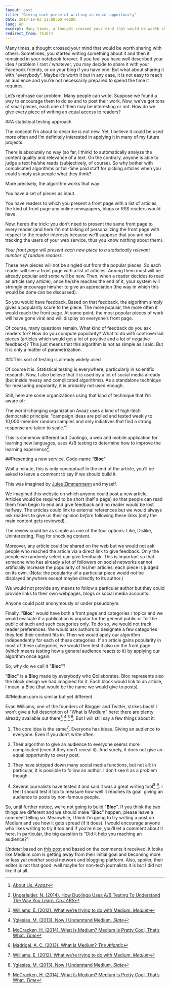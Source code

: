 ```yaml
---
layout: post
title: "Giving each piece of writing an equal opportunity"
date: 2014-10-03 11:00:00 +0200
lang: en
excerpt: Many times, a thought crossed your mind that would be worth sharing with others. Sometimes, you started writing something about it and then it remained in your notebook forever. If you feel you have well described your idea / problem / rant / whatever, you may decide to share it with your Facebook friends, or on your blog if you have one. But what about sharing it with "everybody". Maybe it’s worth it but in any case, it is not easy to reach an audience and you’re not necessarily prepared to spend the time it requires.
redirect_from: 75J67J
---
```


Many times, a thought crossed your mind that would be worth sharing with others.
Sometimes, you started writing something about it and then it remained in your notebook forever.
If you feel you have well described your idea / problem / rant / whatever,
you may decide to share it with your Facebook friends, or on your blog if you have one.
But what about sharing it with "everybody".
Maybe it’s worth it but in any case, it is not easy to reach an audience
and you’re not necessarily prepared to spend the time it requires.

Let’s rephrase our problem. Many people can write.
Suppose we found a way to encourage them to do so and to post their work.
Now, we’ve got tons of small pieces, each one of them may be interesting or not.
How do we give every piece of writing an equal access to readers?

##A statistical testing approach

The concept I’m about to describe is not new.
Yet, I believe it could be used more often and I’m definitely interested in applying it in many of my future projects.

There is absolutely no way (so far, I think) to automatically analyze the content quality and relevance of a text.
On the contrary, anyone is able to judge a text he/she reads (subjectively, of course).
So why bother with complicated algorithms or
full-time paid staff for picking articles when you could simply ask people what they think?

More precisely, the algorithm works that way:

You have a set of pieces as input.

You have readers to which you present a front page with a list of articles,
the kind of front page any online newspapers, blogs or RSS readers would have.

Now, here’s the trick: you don’t need to present the same front page to every reader
(and here I’m not talking of personalizing the front page with respect to the reader interests
because we’ll suppose that you are not tracking the users of your web service,
thus you know nothing about them).

*Your front page will present each new piece to a statistically relevant number of random readers.*

These new pieces will not be singled out from the popular pieces.
So each reader will see a front page with a list of articles.
Among them most will be already popular and some will be new.
Then, when a reader decides to read an article (any article), once he/she reaches the end of it,
your system will strongly encourage him/her to give an appreciation
(the way in which this would be done can be discussed).

So you would have feedback. Based on that feedback, the algorithm simply gives a popularity score to the piece.
The more popular, the more often it would reach the front page.
At some point, the most popular pieces of work will have gone viral and will display on everyone’s front page.

Of course, many questions remain. What kind of feedback do you ask readers for? How do you compute popularity?
What to do with controversial pieces (articles which would get a lot of positive and a lot of negative feedback)?
This just means that this algorithm is not as simple as I said. But it is only a matter of parametrization.

###This sort of testing is already widely used

Of course it is. Statistical testing is everywhere, particularly in scientific research.
Now, I also believe that it is used by a lot of social media already (but inside messy and complicated algorithms).
As a standalone technique for measuring popularity, it is probably not used enough.

Still, here are some organizations using that kind of technique that I’m aware of:

The world-changing organization Avaaz uses a kind of high-tech democratic principle:
"campaign ideas are polled and tested weekly to 10,000-member random samples and
only initiatives that find a strong response are taken to scale."[^Avaaz]

This is somehow different but Duolingo, a web and mobile application for learning new languages,
uses A/B testing to determine how to improve the learning experience[^Duolingo].

##Presenting a new service. Code-name "**Bloc**"

Wait a minute, this is only conceptual!
In the end of the article, you’ll be asked to leave a comment to say if we should build it.

This was imagined by [Jules Zimmermann](http://fr.linkedin.com/pub/jules-zimmermann/98/7b5/4b0) and myself.

We imagined this website on which anyone could post a new article.
Articles would be required to be short (half a page) so that
people can read them from begin to end and give feedback and no reader would be lost halfway.
The articles could link to external references but we would always ask readers to give us their opinion
*before* following these links (only the main content gets reviewed).

The review could be as simple as one of the four options:
Like, Dislike, Uninteresting, Flag for shocking content.

Moreover, any article could be shared on the web but
we would not ask people who reached the article via a direct link to give feedback.
Only the people we randomly select can give feedback.
This is important so that someone who has already a lot of followers on social networks cannot
artificially increase the popularity of his/her articles: each piece is judged on its own.
(Nota: the popularity of a particular piece would not be displayed anywhere except maybe directly to its author.)

We would not provide any means to follow a particular author but
they could provide links to their own webpages, blogs or social media accounts.

Anyone could post anonymously or under pseudonym.

Finally, "**Bloc**" would have both a front page and categories / topics and
we would evaluate if a publication is popular for the general public or for the public of such and such categories only.
To do so, we would not track reader preferences.
We would ask authors to designate a few categories they feel their content fits in.
Then we would apply our algorithm independently for each of these categories.
If an article gains popularity in most of these categories, we would then test it also on the front page
(which means testing how a general audience reacts to it) by applying our algorithm once again.

So, why do we call it "**Bloc**"?

"**Bloc**" is a **Blo**g made by everybody who **C**ollaborates.
Bloc represents also the block design we had imagined for it.
Each block would link to an article, I mean, a Bloc (that would be the name we would give to posts).

##Medium.com is similar but yet different

Evan Williams, one of the founders of Blogger and Twitter, strikes back!
I won’t give a full description of "What is Medium" here:
there are plenty already available out there[^Williams] [^Yglesias] [^McCracken] [^Madrigal]. But I will still say a few things about it:

1. The core idea is the same[^Williams]. Everyone has ideas. Giving an audience to everyone. Even if you don’t write often.

2. Their algorithm to give an audience to everyone seems more complicated (even if they don’t reveal it).
And surely, it does not give an equal opportunity to every post.

3. They have stripped down many social media functions, but not all:
in particular, it is possible to follow an author. I don’t see it as a problem though.

4. Several journalists have tested it and said it was a great writing tool[^Yglesias] [^McCracken].
I feel I should test it too to measure how well it reaches its goal: giving an audience to posts by non-famous people.

So, until further notice, we’re not going to build "**Bloc**".
If you think the two things are different and we should make "**Bloc**" happen, please leave a comment telling so.
Meanwhile, I think I’m going to try writing a post on Medium and see how it gets spread (if it does).
I would encourage anyone who likes writing to try it too and if you’re nice, you’ll let a comment about it here.
In particular, the big question is "Did it help you reaching an audience?"

*Update:* based on [this post](https://medium.com/the-story/what-the-hell-we-were-thinking-380bf329e275)
and based on the comments it received, it looks like Medium.com
is getting away from their initial goal and becoming more or less *yet another* social network and blogging platform.
Also, spoiler, their editor is not that good: well maybe for non-tech journalists it is but I did not like it at all.

[^Avaaz]: [About Us. _Avaaz_](http://avaaz.org/en/about.php)

[^Duolingo]: [Ungerleider, N. (2014). How Duolingo Uses A/B Testing To Understand The Way You Learn. _Co.LABS_](http://www.fastcolabs.com/3029531/how-duolingo-uses-a-b-testing-to-understand-the-way-you-learn)

[^Williams]: [Williams, E. (2012). What we’re trying to do with Medium. _Medium_](https://medium.com/about/what-were-trying-to-do-with-medium-e2f5bfcf0434)

[^Yglesias]: [Yglesias, M. (2013). Now I Understand Medium. _Slate_](http://www.slate.com/blogs/moneybox/2013/12/16/what_is_medium_it_s_the_best_writing_tool_on_the_web_today.html)

[^McCracken]: [McCracken, H. (2014). What Is Medium? Medium Is Pretty Cool, That’s What. _Time_](http://time.com/37586/what-is-medium-medium-is-pretty-cool-thats-what/)

[^Madrigal]: [Madrigal, A. C. (2013). What Is Medium? _The Atlantic_](http://www.theatlantic.com/technology/archive/2013/08/what-is-medium/278965/)

